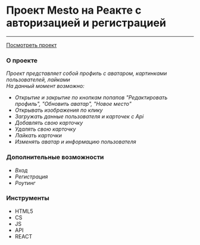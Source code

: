 # Проект Mesto на Реакте с авторизацией и регистрацией
--------------------------
[Посмотреть проект](https://mariaaddict.github.io/react-mesto-auth/)


### О проекте  
_Проект представляет собой профиль с аватаром, картинками пользователей, лайками_   
_На данный момент возможно:_ 
* _Открытие и закрытие по кнопкам попапов "Редактировать профиль", "Обновить аватар", "Новое место"_ 
* _Открывать изображения по клику_
* _Загружать данные пользователя и карточек с Api_  
* _Добавлять свою карточку_
* _Удалять свою карточку_
* _Лайкать карточки_
* _Изменять аватар и информацию пользователя_

### Дополнительные возможности  
* _Вход_
* _Регистрация_
* _Роутинг_

### Инструменты 

* HTML5  
* CS  
* JS    
* API  
* REACT
